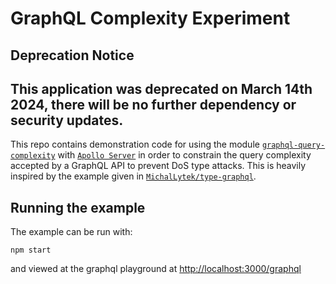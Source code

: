 # GraphQL Complexity Experiment

## Deprecation Notice
This application was deprecated on March 14th 2024, there will be no further dependency or security updates.
---

This repo contains demonstration code for using the module [`graphql-query-complexity`](https://github.com/slicknode/graphql-query-complexity) with [`Apollo Server`](https://github.com/apollographql/apollo-server) in order to constrain the query complexity accepted by a GraphQL API to prevent DoS type attacks. This is heavily inspired by the example given in [`MichalLytek/type-graphql`](https://github.com/MichalLytek/type-graphql/tree/master/examples/query-complexity).

## Running the example

The example can be run with:

```console
npm start
```

and viewed at the graphql playground at [http://localhost:3000/graphql](http://localhost:3000/graphql)
